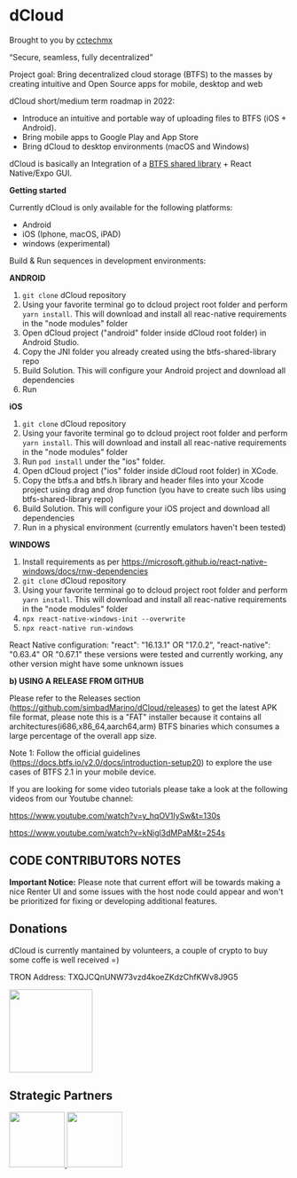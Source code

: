 # dCloud 
Brought to you by [cctechmx](https://www.cctechmx.org)

“Secure, seamless, fully decentralized”

Project goal: Bring decentralized cloud storage (BTFS) to the masses by creating intuitive and Open Source apps for mobile, desktop and web

dCloud short/medium term roadmap in 2022:
- Introduce an intuitive and portable way of uploading files to BTFS (iOS + Android).
- Bring mobile apps to Google Play and App Store
- Bring dCloud to desktop environments (macOS and Windows)


dCloud is basically an Integration of a [BTFS shared library](https://github.com/simbadMarino/btfs-sharedLib) + React Native/Expo GUI. 



**Getting started**


Currently dCloud is only available for the following platforms:

  - Android 
  - iOS (Iphone, macOS, iPAD)
  - windows (experimental)


Build & Run sequences in development environments:

**ANDROID**

1. `git clone` dCloud repository
2. Using your favorite terminal go to dcloud project root folder and perform  `yarn install`. This will download and install all reac-native requirements in the "node modules" folder
3. Open dCloud project ("android" folder inside dCloud root folder) in Android Studio.
4. Copy the JNI folder you already created using the btfs-shared-library repo
5. Build Solution. This will configure your Android project and download all dependencies
6. Run

**iOS**

1. `git clone` dCloud repository
2. Using your favorite terminal go to dcloud project root folder and perform  `yarn install`. This will download and install all reac-native requirements in the "node modules" folder
3. Run `pod install` under the "ios" folder.
3. Open dCloud project ("ios" folder inside dCloud root folder) in XCode.
4. Copy the btfs.a and btfs.h library and header files into your Xcode project using drag and drop function (you have to create such libs using btfs-shared-library repo)
5. Build Solution. This will configure your iOS project and download all dependencies
6. Run in a physical environment (currently emulators haven't been tested)

**WINDOWS**
1. Install requirements as per https://microsoft.github.io/react-native-windows/docs/rnw-dependencies
2. `git clone` dCloud repository
3. Using your favorite terminal go to dcloud project root folder and perform  `yarn install`. This will download and install all reac-native requirements in the "node modules" folder
4. `npx react-native-windows-init --overwrite`
5. `npx react-native run-windows`

React Native configuration:
 "react": "16.13.1" OR "17.0.2",
 "react-native": "0.63.4" OR "0.67.1" 
 these versions were tested and currently working, any other version might have some unknown issues


**b) USING A RELEASE FROM GITHUB**

  Please refer to the Releases section (https://github.com/simbadMarino/dCloud/releases) to get the latest APK file format, please note this is a "FAT" installer because it contains all architectures(i686,x86_64,aarch64,arm) BTFS binaries which consumes a large percentage of the overall app size. 
       

 Note 1:  Follow the official guidelines (https://docs.btfs.io/v2.0/docs/introduction-setup20) to explore the use cases of BTFS 2.1 in your mobile device.

If you are looking for some video tutorials please take a look at the following videos from our Youtube channel:


https://www.youtube.com/watch?v=y_hqOV1IySw&t=130s

https://www.youtube.com/watch?v=kNigl3dMPaM&t=254s



## CODE CONTRIBUTORS NOTES

**Important Notice:**
Please note that current effort will be towards making a nice Renter UI and some issues with the host node could appear and won't be prioritized for fixing or developing additional features.


## Donations

dCloud is currently mantained by volunteers, a couple of crypto to buy some coffe is well received =)


TRON Address: TXQJCQnUNW73vzd4koeZKdzChfKWv8J9G5

<img src="https://user-images.githubusercontent.com/11146636/144756464-e08f0037-0745-4c98-8836-e6347db6314c.png" width="150" height="150">




## Strategic Partners

<a href="https://kraftly.io" target="_blank">
<img src="https://user-images.githubusercontent.com/11146636/157590553-afdb4507-65a1-4336-820a-ad9f024d42c5.png" width="100" height="100">
</a>

<a href="https://trxdomains.xyz/" target="_blank">
<img src="https://trxdomains.xyz/logo/logo_cic.png?v=3" width="100" height="100">
</a>




